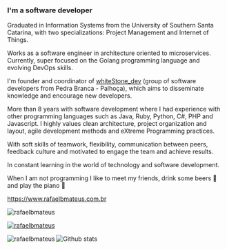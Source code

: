### I'm a software developer

Graduated in Information Systems from the University of Southern Santa Catarina, with two specializations: Project Management and Internet of Things.

Works as a software engineer in architecture oriented to microservices. Currently, super focused on the Golang programming language and evolving DevOps skills.

I'm founder and coordinator of [whiteStone_dev](https://whitestonedev.com.br/) (group of software developers from Pedra Branca - Palhoça), which aims to disseminate knowledge and encourage new developers.

More than 8 years with software development where I had experience with other programming languages such as Java, Ruby, Python, C#, PHP and Javascript. I highly values clean architecture, project organization and layout, agile development methods and eXtreme Programming practices.

With soft skills of teamwork, flexibility, communication between peers, feedback culture and motivated to engage the team and achieve results.

In constant learning in the world of technology and software development.

When I am not programming I like to meet my friends, drink some beers :beers: and play the piano :musical_keyboard:

https://www.rafaelbmateus.com.br

<p align="left"><img src="https://komarev.com/ghpvc/?username=rafaelbmateus&label=Profile%20views&color=0e75b6&style=flat" alt="rafaelbmateus"/></p>

<p align="left"><a href="https://github.com/ryo-ma/github-profile-trophy"><img src="https://github-profile-trophy.vercel.app/?username=rafaelbmateus" alt="rafaelbmateus"/></a></p>

<p><img align="left" src="https://github-readme-stats.vercel.app/api/top-langs?username=rafaelbmateus&show_icons=true&locale=en&layout=compact" alt="rafaelbmateus" /></p>

![Github stats](https://github-readme-stats.vercel.app/api?username=rafaelbmateus)
